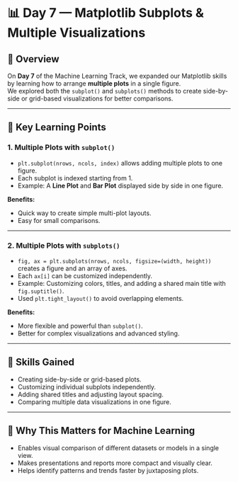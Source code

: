 # 📊 Day 7 — Matplotlib Subplots & Multiple Visualizations

## 📌 Overview  
On **Day 7** of the Machine Learning Track, we expanded our Matplotlib skills by learning how to arrange **multiple plots** in a single figure.  
We explored both the `subplot()` and `subplots()` methods to create side-by-side or grid-based visualizations for better comparisons.  

---

## 📖 Key Learning Points  

### **1. Multiple Plots with `subplot()`**  
- `plt.subplot(nrows, ncols, index)` allows adding multiple plots to one figure.
- Each subplot is indexed starting from 1.
- Example: A **Line Plot** and **Bar Plot** displayed side by side in one figure.

**Benefits:**  
- Quick way to create simple multi-plot layouts.
- Easy for small comparisons.

---

### **2. Multiple Plots with `subplots()`**  
- `fig, ax = plt.subplots(nrows, ncols, figsize=(width, height))` creates a figure and an array of axes.
- Each `ax[i]` can be customized independently.
- Example: Customizing colors, titles, and adding a shared main title with `fig.suptitle()`.
- Used `plt.tight_layout()` to avoid overlapping elements.

**Benefits:**  
- More flexible and powerful than `subplot()`.
- Better for complex visualizations and advanced styling.

---

## 🎯 Skills Gained  
- Creating side-by-side or grid-based plots.
- Customizing individual subplots independently.
- Adding shared titles and adjusting layout spacing.
- Comparing multiple data visualizations in one figure.

---

## 📌 Why This Matters for Machine Learning  
- Enables visual comparison of different datasets or models in a single view.
- Makes presentations and reports more compact and visually clear.
- Helps identify patterns and trends faster by juxtaposing plots.

